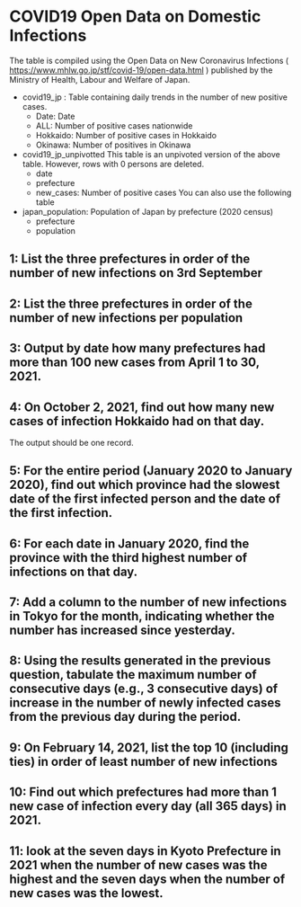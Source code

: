 # COVID19 Open Data on Domestic Infections
The table is compiled using the Open Data on New Coronavirus Infections ( https://www.mhlw.go.jp/stf/covid-19/open-data.html ) published by the Ministry of Health, Labour and Welfare of Japan.

- covid19_jp : Table containing daily trends in the number of new positive cases.
  - Date: Date
  - ALL: Number of positive cases nationwide
  - Hokkaido: Number of positive cases in Hokkaido
  - Okinawa: Number of positives in Okinawa
- covid19_jp_unpivotted
  This table is an unpivoted version of the above table. However, rows with 0 persons are deleted.
  - date
  - prefecture
  - new_cases: Number of positive cases
You can also use the following table
- japan_population: Population of Japan by prefecture (2020 census)
  - prefecture
  - population
## 1: List the three prefectures in order of the number of new infections on 3rd September
## 2: List the three prefectures in order of the number of new infections per population
## 3: Output by date how many prefectures had more than 100 new cases from April 1 to 30, 2021.
## 4: On October 2, 2021, find out how many new cases of infection Hokkaido had on that day.
The output should be one record.
## 5: For the entire period (January 2020 to January 2020), find out which province had the slowest date of the first infected person and the date of the first infection.
## 6: For each date in January 2020, find the province with the third highest number of infections on that day.
## 7: Add a column to the number of new infections in Tokyo for the month, indicating whether the number has increased since yesterday.
## 8: Using the results generated in the previous question, tabulate the maximum number of consecutive days (e.g., 3 consecutive days) of increase in the number of newly infected cases from the previous day during the period.
## 9: On February 14, 2021, list the top 10 (including ties) in order of least number of new infections
## 10: Find out which prefectures had more than 1 new case of infection every day (all 365 days) in 2021.
## 11: look at the seven days in Kyoto Prefecture in 2021 when the number of new cases was the highest and the seven days when the number of new cases was the lowest.

